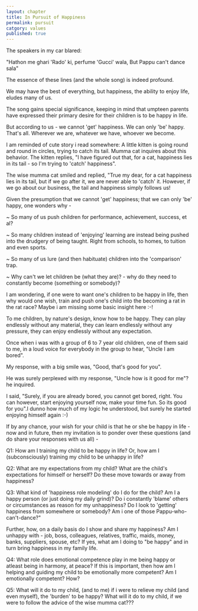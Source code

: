 ```yaml
---
layout: chapter
title: In Pursuit of Happiness
permalink: pursuit
catgory: values
published: true
---
```


The speakers in my car blared:

"Hathon me ghari 'Rado' ki, perfume 'Gucci' wala,
But Pappu can't dance sala"

The essence of these lines (and the whole song) is indeed profound.

We may have the best of everything, but happiness, the ability to enjoy life, eludes many of us.

The song gains special significance, keeping in mind that umpteen parents have expressed their primary desire for their children is to be happy in life.

But according to us - we cannot 'get' happiness. We can only 'be' happy. That's all. Wherever we are, whatever we have, whoever we become.

I am reminded of cute story i read somewhere: A little kitten is going round and round in circles, trying to catch its tail. Mumma cat inquires about this behavior. The kitten replies, "I have figured out that, for a cat, happiness lies in its tail - so I'm trying to 'catch' happiness".

The wise mumma cat smiled and replied, "True my dear, for a cat happiness lies in its tail, but if we go after it, we are never able to 'catch' it. However, if we go about our business, the tail and happiness simply follows us!

Given the presumption that we cannot 'get' happiness; that we can only 'be' happy, one wonders why -

~ So many of us push children for performance, achievement, success, et al?

~ So many children instead of 'enjoying' learning are instead being pushed into the drudgery of being taught. Right from schools, to homes, to tuition and even sports.

~ So many of us lure (and then habituate) children into the 'comparison' trap.

~ Why can't we let children be (what they are)? - why do they need to constantly become (something or somebody)?

I am wondering, if one were to want one's children to be happy in life, then why would one wish, train and push one's child into the becoming a rat in the rat race? Maybe i am missing some basic insight here :-!

To me children, by nature's design, know how to be happy. They can play endlessly without any material, they can learn endlessly without any pressure, they can enjoy endlessly without any expectation.

Once when i was with a group of 6 to 7 year old children, one of them said to me, in a loud voice for everybody in the group to hear, "Uncle I am bored".

My response, with a big smile was, "Good, that's good for you".

He was surely perplexed with my response, "Uncle how is it good for me"? he inquired.

I said, "Surely, if you are already bored, you cannot get bored, right. You can however, start enjoying yourself now, make your time fun. So its good for you".I dunno how much of my logic he understood, but surely he started enjoying himself again :-)

If by any chance, your wish for your child is that he or she be happy in life - now and in future, then my invitation is to ponder over these questions (and do share your responses with us all) - 

Q1: How am I training my child to be happy in life? Or, how am I (subconsciously) training my child to be unhappy in life?

Q2: What are my expectations from my child? What are the child's expectations for himself or herself? Do these move towards or away from happiness?

Q3: What kind of 'happiness role modeling' do I do for the child? Am I a happy person (or just doing my daily grind)? Do i constantly 'blame' others or circumstances as reason for my unhappiness? Do I look to 'getting' happiness from somewhere or somebody? Am i one of those Pappu-who-can't-dance?"

Further, how, on a daily basis do I show and share my happiness? Am I unhappy with - job, boss, colleagues, relatives, traffic, maids, money, banks, suppliers, spouse, etc? If yes, what am I doing to "be happy" and in turn bring happiness in my family life.

Q4: What role does emotional competence play in me being happy or atleast being in harmony, at peace? If this is important, then how am I helping and guiding my child to be emotionally more competent? Am I emotionally competent? How?

Q5: What will it do to my child, (and to me) if i were to relieve my child (and even myself), the 'burden' to be happy? What will it do to my child, if we were to follow the advice of the wise mumma cat???
